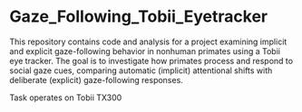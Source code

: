 # Gaze_Following_Tobii_Eyetracker
This repository contains code and analysis for a project examining implicit and explicit gaze-following behavior in nonhuman primates using a Tobii eye tracker. The goal is to investigate how primates process and respond to social gaze cues, comparing automatic (implicit) attentional shifts with deliberate (explicit) gaze-following responses.

Task operates on Tobii TX300
